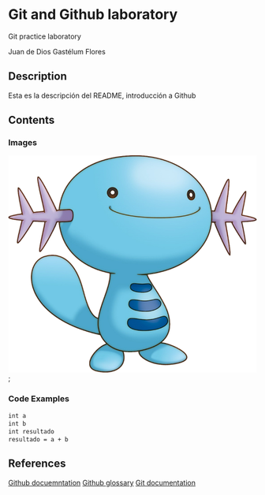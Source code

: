 # Git and Github laboratory

Git practice laboratory

Juan de Dios Gastélum Flores

## Description
Esta es la descripción del README, introducción a Github

## Contents

### Images

![Image of Wooper, the Pokemon](194-Wooper.webp);

### Code Examples

```
int a
int b
int resultado
resultado = a + b
```

## References

[Github docuemntation](https://docs.github.com/en)
[Github glossary](https://docs.github.com/en/get-started/learning-about-github/github-glossary)
[Git documentation](https://git-scm.com/doc)
